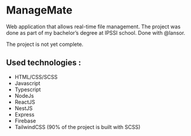 # ManageMate
Web application that allows real-time file management. The project was done as part of my bachelor’s degree at IPSSI school. Done with @lansor.

The project is not yet complete.

## Used technologies :

- HTML/CSS/SCSS
- Javascript
- Typescript
- NodeJs
- ReactJS
- NestJS
- Express
- Firebase
- TailwindCSS (90% of the project is built with SCSS)
